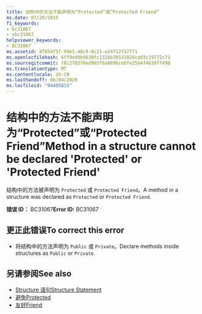 ```yaml
---
title: 结构中的方法不能声明为“Protected”或“Protected Friend”
ms.date: 07/20/2015
f1_keywords:
- bc31067
- vbc31067
helpviewer_keywords:
- BC31067
ms.assetid: 8f854f5f-99b1-40c9-8c21-e24712f37f71
ms.openlocfilehash: 6ff9ed0b9630fc132bb38531824cad3c19772c71
ms.sourcegitcommit: f8c270376ed905f6a8896ce0fe25b4f4b38ff498
ms.translationtype: MT
ms.contentlocale: zh-CN
ms.lasthandoff: 06/04/2020
ms.locfileid: "84405815"
---
```

# <a name="method-in-a-structure-cannot-be-declared-protected-or-protected-friend"></a><span data-ttu-id="0c8bd-102">结构中的方法不能声明为“Protected”或“Protected Friend”</span><span class="sxs-lookup"><span data-stu-id="0c8bd-102">Method in a structure cannot be declared 'Protected' or 'Protected Friend'</span></span>
<span data-ttu-id="0c8bd-103">结构中的方法被声明为 `Protected` 或 `Protected Friend`。</span><span class="sxs-lookup"><span data-stu-id="0c8bd-103">A method in a structure was declared as `Protected` or `Protected Friend`.</span></span>  
  
 <span data-ttu-id="0c8bd-104">**错误 ID：** BC31067</span><span class="sxs-lookup"><span data-stu-id="0c8bd-104">**Error ID:** BC31067</span></span>  
  
## <a name="to-correct-this-error"></a><span data-ttu-id="0c8bd-105">更正此错误</span><span class="sxs-lookup"><span data-stu-id="0c8bd-105">To correct this error</span></span>  
  
- <span data-ttu-id="0c8bd-106">将结构中的方法声明为 `Public` 或 `Private`。</span><span class="sxs-lookup"><span data-stu-id="0c8bd-106">Declare methods inside structures as `Public` or `Private`.</span></span>  
  
## <a name="see-also"></a><span data-ttu-id="0c8bd-107">另请参阅</span><span class="sxs-lookup"><span data-stu-id="0c8bd-107">See also</span></span>

- [<span data-ttu-id="0c8bd-108">Structure 语句</span><span class="sxs-lookup"><span data-stu-id="0c8bd-108">Structure Statement</span></span>](../language-reference/statements/structure-statement.md)
- [<span data-ttu-id="0c8bd-109">避免</span><span class="sxs-lookup"><span data-stu-id="0c8bd-109">Protected</span></span>](../language-reference/modifiers/protected.md)
- [<span data-ttu-id="0c8bd-110">友好</span><span class="sxs-lookup"><span data-stu-id="0c8bd-110">Friend</span></span>](../language-reference/modifiers/friend.md)
